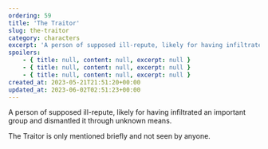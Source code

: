 ```yaml
---
ordering: 59
title: 'The Traitor'
slug: the-traitor
category: characters
excerpt: 'A person of supposed ill-repute, likely for having infiltrated an important group and dismantled it...'
spoilers:
    - { title: null, content: null, excerpt: null }
    - { title: null, content: null, excerpt: null }
    - { title: null, content: null, excerpt: null }
created_at: 2023-05-21T21:51:20+00:00
updated_at: 2023-06-02T02:51:23+00:00
---
```

A person of supposed ill-repute, likely for having infiltrated an important group and dismantled it through unknown means.

The Traitor is only mentioned briefly and not seen by anyone.